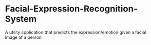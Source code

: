 # Facial-Expression-Recognition-System
A utility application that predicts the expression/emotion given a facial image of a person
